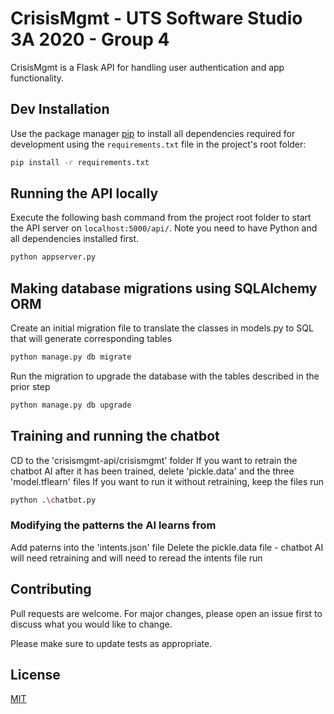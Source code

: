 # CrisisMgmt - UTS Software Studio 3A 2020 - Group 4

CrisisMgmt is a Flask API for handling user authentication and app functionality.

## Dev Installation

Use the package manager [pip](https://pip.pypa.io/en/stable/) to install all dependencies required for development using the `requirements.txt` file in the project's root folder:

```bash
pip install -r requirements.txt
```

## Running the API locally
Execute the following bash command from the project root folder to start the API server on `localhost:5000/api/`. Note you need to have Python and all dependencies installed first.
```bash
python appserver.py
```

## Making database migrations using SQLAlchemy ORM
Create an initial migration file to translate the classes in models.py to SQL that will generate corresponding tables
```bash
python manage.py db migrate
```
Run the migration to upgrade the database with the tables described in the prior step
```bash
python manage.py db upgrade
```

## Training and running the chatbot
CD to the 'crisismgmt-api/crisismgmt' folder
If you want to retrain the chatbot AI after it has been trained, delete 'pickle.data' and the three 'model.tflearn' files
If you want to run it without retraining, keep the files
run
```bash
python .\chatbot.py
```

### Modifying the patterns the AI learns from
Add paterns into the 'intents.json' file
Delete the pickle.data file - chatbot AI will need retraining and will need to reread the intents file
run

## Contributing
Pull requests are welcome. For major changes, please open an issue first to discuss what you would like to change.

Please make sure to update tests as appropriate.

## License
[MIT](https://choosealicense.com/licenses/mit/)
